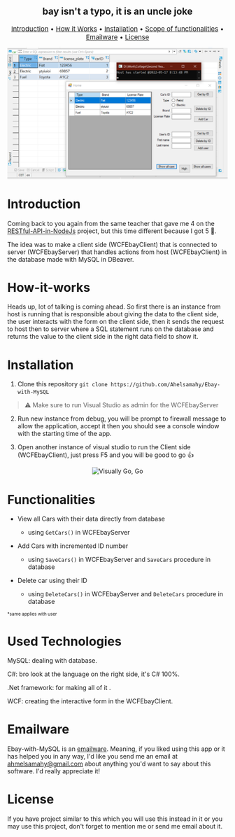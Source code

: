 <h2 align="center">bay isn't a typo, it is an uncle joke</h2>
<p style="font-size:15px" align="center">
  <a href="#Introduction">Introduction</a> •
  <a href="#How-it-works">How it Works</a> •
  <a href="#Installation">Installation</a> •
  <a href="#Functionalities">Scope of functionalities</a> •
  <a href="#emailware">Emailware</a> •
  <a href="#license">License</a>
</p>

<p align="center">
<img src="https://github.com/Ahelsamahy/Ebay-with-MySQL/blob/main/assets/Home.png?raw=true" >
</p>


# Introduction
Coming back to you again from the same teacher that gave me 4 on the [RESTful-API-in-NodeJs](https://github.com/Ahelsamahy/RESTful-API-in-NodeJs) project, but this time different because I got 5 🥳.

The idea was to make a client  side (WCFEbayClient) that is connected to server (WCFEbayServer) that handles actions from host (WCFEbayClient) in the database made with MySQL in DBeaver.

# How-it-works

Heads up, lot of talking is coming ahead. So first there is an instance from host is running that is responsible about giving the data to the client side, the user interacts with the form on the client side, then it sends the request to host then to server where a SQL statement runs on the database and returns the value to the client side in the right data field to show it.


# Installation

1. Clone this repository ```git clone https://github.com/Ahelsamahy/Ebay-with-MySQL```


> ⚠️ Make sure to run Visual Studio as admin for the WCFEbayServer

2. Run new instance from debug, you will be prompt to firewall message to allow the application, accept it then you should see a console window with the starting time of the app.

3. Open another instance of visual studio to run the Client side (WCFEbayClient), just press F5 and you will be good to go 👍

<p align="center">
<img src="https://github.com/Ahelsamahy/Ebay-with-MySQL/blob/main/assets/AdminStart.gif?raw=true" title="Visually Go, Go" >
</p>

# Functionalities
- View all Cars with their data directly from database
    - using `GetCars()` in WCFEbayServer

- Add Cars with incremented ID number
    - using `SaveCars()` in WCFEbayServer and `SaveCars` procedure in database

- Delete car using their ID
    - using `DeleteCars()` in WCFEbayServer and `DeleteCars` procedure in database

<p style="font-size:10px">*same applies with user </p>

# Used Technologies
MySQL: dealing with database.

C#: bro look at the language on the right side, it's C# 100%.

.Net framework: for making all of it .

WCF: creating the interactive form in the WCFEbayClient.



# Emailware
Ebay-with-MySQL is an [emailware](https://en.wiktionary.org/wiki/emailware). Meaning, if you liked using this app or it has helped you in any way, I'd like you send me an email at <ahmelsamahy@gmail.com> about anything you'd want to say about this software. I'd really appreciate it!

# License
If you have project similar to this which you will use this instead in it or you may use this project, don't forget to mention me or send me email about it.